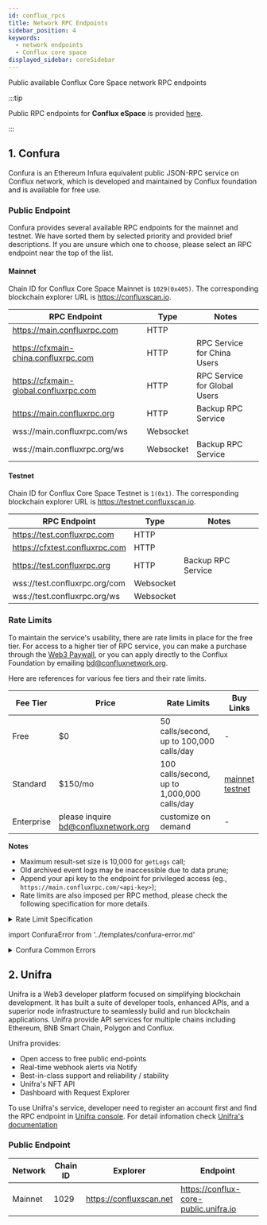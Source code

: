 ```yaml
---
id: conflux_rpcs
title: Network RPC Endpoints
sidebar_position: 4
keywords:
  - network endpoints
  - Conflux core space
displayed_sidebar: coreSidebar
---
```


Public available Conflux Core Space network RPC endpoints

:::tip

Public RPC endpoints for **Conflux eSpace** is provided [here](../espace/network-endpoints.md).

:::

## 1. Confura

Confura is an Ethereum Infura equivalent public JSON-RPC service on Conflux network, which is developed and maintained by Conflux foundation and is available for free use.

### Public Endpoint

Confura provides several available RPC endpoints for the mainnet and testnet. We have sorted them by selected priority and provided brief descriptions. If you are unsure which one to choose, please select an RPC endpoint near the top of the list.

#### Mainnet

Chain ID for Conflux Core Space Mainnet is `1029(0x405)`. The corresponding blockchain explorer URL is https://confluxscan.io.

| RPC Endpoint | Type | Notes |
| -------- | -------- | --- |
| https://main.confluxrpc.com | HTTP | |
| https://cfxmain-china.confluxrpc.com | HTTP | RPC Service for China Users |
| https://cfxmain-global.confluxrpc.com | HTTP | RPC Service for Global Users |
| https://main.confluxrpc.org | HTTP | Backup RPC Service |
| wss://main.confluxrpc.com/ws | Websocket | |
| wss://main.confluxrpc.org/ws | Websocket | Backup RPC Service |

#### Testnet

Chain ID for Conflux Core Space Testnet is `1(0x1)`. The corresponding blockchain explorer URL is https://testnet.confluxscan.io.

| RPC Endpoint | Type | Notes |
| -------- | --- | --- |
| https://test.confluxrpc.com | HTTP ||
| https://cfxtest.confluxrpc.com | HTTP ||
| https://test.confluxrpc.org | HTTP | Backup RPC Service |
| wss://test.confluxrpc.org/com | Websocket ||
| wss://test.confluxrpc.org/ws | Websocket ||

### Rate Limits

To maintain the service's usability, there are rate limits in place for the free tier. For access to a higher tier of RPC service, you can make a purchase through the [Web3 Paywall](../general/build/tools/web3paywall.md), or you can apply directly to the Conflux Foundation by emailing [bd@confluxnetwork.org](mailto:bd@confluxnetwork.org).

Here are references for various fee tiers and their rate limits.

| Fee Tier | Price | Rate Limits | Buy Links |
|--|--|--|--|
| Free | $0 | 50 calls/second, up to  100,000 calls/day | - |
| Standard | $150/mo | 100 calls/second, up to 1,000,000 calls/day | [mainnet](https://confluxhub.io/payment/consumer/app/subscription/0x33A9451ee070d750a077C93f71D2cFcD0180Fa7D) <br/> [testnet](https://test.confluxhub.io/payment/consumer/app/subscription/0x4805C5B2741088B8458ed781083eA8940186E477) |
| Enterprise | please inquire bd@confluxnetwork.org | customize on demand | - |

**Notes** 
- Maximum result-set size is 10,000 for `getLogs` call;
- Old archived event logs may be inaccessible due to data prune;
- Append your api key to the endpoint for privileged access (eg., `https://main.confluxrpc.com/<api-key>`);
- Rate limits are also imposed per RPC method, please check the following specification for more details.

<details>
<summary>Rate Limit Specification</summary>

| RPC Method | Free tier | Standard Tier | Comment |
| -------- | -------- | --------| -------- |
| all | QPS < 50; <br/> daily total < 100k | QPS < 100; <br/> daily total < 1million | overall RPC requests |
| cfx_getLogs | QPS < 5 | QPS < 20 | - |
| cfx_call | QPS < 5 | QPS < 50 | - |
| cfx_getBlockBy* | QPS < 5 | QPS < 20 | includes: <br/> `cfx_getBlockByHash`, <br/>`cfx_getBlockByEpochNumber` |
| cfx_getTransaction* | QPS < 5 | QPS < 20 | includes: <br/> `cfx_getTransactionByHash`, <br/> `cfx_getTransactionReceipt` |
| debug RPC | not supported | QPS < 20 | includes: <br/> `cfx_getEpochReceipts` etc. |
| trace RPC | not supported | QPS < 20 | includes: <br/> `trace_block`, `trace_filter`, `trace_transaction` |
| filter API | not supported | supported | includes: <br/> `cfx_newFilter`, `cfx_getFilterChanges` etc. |

</details>

import ConfuraError from '../templates/confura-error.md'

<details>
<summary>Confura Common Errors</summary>
<ConfuraError basicUnitName="epoch" />
</details>

## 2. Unifra

Unifra is a Web3 developer platform focused on simplifying blockchain development. It has built a suite of developer tools, enhanced APIs, and a superior node infrastructure to seamlessly build and run blockchain applications. Unifra provide API services for multiple chains including Ethereum, BNB Smart Chain, Polygon and Conflux.

Unifra provides:

- Open access to free public end-points
- Real-time webhook alerts via Notify
- Best-in-class support and reliability / stability
- Unifra's NFT API
- Dashboard with Request Explorer

To use Unifra's service, developer need to register an account first and find the RPC endpoint in [Unifra console](https://console.unifra.io/). For detail infomation check [Unifra's documentation](https://docs.unifra.io/)

### Public Endpoint

| Network | Chain ID | Explorer | Endpoint | 
| -------- | -------- | --------| -------- |
| Mainnet | 1029 | https://confluxscan.net | https://conflux-core-public.unifra.io |
